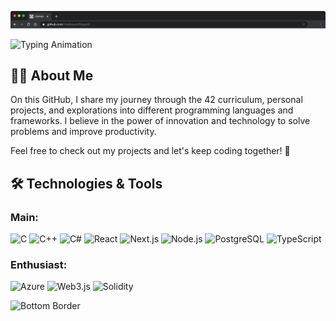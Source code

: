 ![Minha Imagem](https://raw.githubusercontent.com/matheusinfingardi/matheusinfingardi/main/border-top.png)


![Typing Animation](https://readme-typing-svg.herokuapp.com?font=Fira+Code&weight=500&size=22&pause=1000&color=6A8CAF&width=435&lines=Hello%2C+I'm+Matheus+Infingardi!;Welcome+to+my+GitHub+Profile!)

## 👨‍💻 About Me

On this GitHub, I share my journey through the 42 curriculum, personal projects, and explorations into different programming languages and frameworks. I believe in the power of innovation and technology to solve problems and improve productivity.

Feel free to check out my projects and let's keep coding together! 🚀

## 🛠️ Technologies & Tools

### Main:
![C](https://img.shields.io/badge/C-00599C?style=for-the-badge&logo=C&logoColor=white)
![C++](https://img.shields.io/badge/C++-00599C?style=for-the-badge&logo=C%2B%2B&logoColor=white)
![C#](https://img.shields.io/badge/C%23-239120?style=for-the-badge&logo=Csharp&logoColor=white)
![React](https://img.shields.io/badge/React-61DAFB?style=for-the-badge&logo=React&logoColor=black)
![Next.js](https://img.shields.io/badge/Next.js-000000?style=for-the-badge&logo=Next.js&logoColor=white)
![Node.js](https://img.shields.io/badge/Node.js-339933?style=for-the-badge&logo=Node.js&logoColor=white)
![PostgreSQL](https://img.shields.io/badge/PostgreSQL-336791?style=for-the-badge&logo=PostgreSQL&logoColor=white)
![TypeScript](https://img.shields.io/badge/TypeScript-007ACC?style=for-the-badge&logo=TypeScript&logoColor=white)

### Enthusiast:
![Azure](https://img.shields.io/badge/Azure-0089D6?style=for-the-badge&logo=Microsoft-Azure&logoColor=white)
![Web3.js](https://img.shields.io/badge/Web3.js-000000?style=for-the-badge&logo=Web3.js&logoColor=white)
![Solidity](https://img.shields.io/badge/Solidity-363636?style=for-the-badge&logo=Solidity&logoColor=white)



![Bottom Border](https://your-image-url.com/bottom-border.png)
